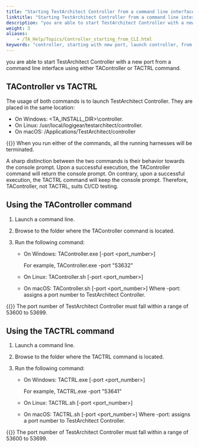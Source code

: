 ```yaml
--- 
title: "Starting TestArchitect Controller from a command line interface"
linktitle: "Starting TestArchitect Controller from a command line interface"
description: "you are able to start TestArchitect Controller with a new port from a command line interface using either TAController or TACTRL command."
weight: 3
aliases: 
    - /TA_Help/Topics/Controller_starting_from_CLI.html
keywords: "controller, starting with new port, launch controller, from command line interface"
---
```


you are able to start TestArchitect Controller with a new port from a command line interface using either TAController or TACTRL command.

## TAController vs TACTRL

The usage of both commands is to launch TestArchitect Controller. They are placed in the same location:

-   On Windows: <TA\_INSTALL\_DIR\>\\controller.
-   On Linux: /usr/local/logigear/testarchitect/controller.
-   On macOS: /Applications/TestArchitect/controller

{{<warning>}} When you run either of the commands, all the running harnesses will be terminated.

A sharp distinction between the two commands is their behavior towards the console prompt. Upon a successful execution, the TAController command will return the console prompt. On contrary, upon a successful execution, the TACTRL command will keep the console prompt. Therefore, TAController, not TACTRL, suits CI/CD testing.

## Using the TAController command

1.  Launch a command line.
2.  Browse to the folder where the TAController command is located.
3.  Run the following command:

    -   On Windows: TAController.exe \[-port <port\_number\>\]

        For example, TAController.exe -port "53632"

    -   On Linux: TAController.sh \[-port <port\_number\>\]
    -   On macOS: TAController.sh \[-port <port\_number\>\]
    Where -port: assigns a port number to TestArchitect Controller.

{{<remember>}} The port number of TestArchitect Controller must fall within a range of 53600 to 53699.


## Using the TACTRL command

1.  Launch a command line.
2.  Browse to the folder where the TACTRL command is located.
3.  Run the following command:

    -   On Windows: TACTRL.exe \[-port <port\_number\>\]

        For example, TACTRL.exe -port "53641"

    -   On Linux: TACTRL.sh \[-port <port\_number\>\]
    -   On macOS: TACTRL.sh \[-port <port\_number\>\]
    Where -port: assigns a port number to TestArchitect Controller.

{{<remember>}} The port number of TestArchitect Controller must fall within a range of 53600 to 53699.





